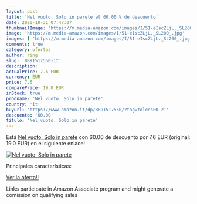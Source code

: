 ```yaml
---
layout: post
title: 'Nel vuoto. Solo in parete al 60.00 % de descuento'
date: 2020-10-31 07:47:07
thumbnailImage: 'https://m.media-amazon.com/images/I/51-eIscZLjL._SL200_.jpg'
image: 'https://m.media-amazon.com/images/I/51-eIscZLjL._SL200_.jpg'
images: [ 'https://m.media-amazon.com/images/I/51-eIscZLjL._SL200_.jpg' ]
comments: true
category: ofertas
author: ring
slug: '8891517550-it'
description:
actualPrice: 7.6 EUR
currency: EUR
price: 7.6
comparePrice: 19.0 EUR
inStock: true
prodname: 'Nel vuoto. Solo in parete'
country: 'it'
buyurl: 'https://www.amazon.it/dp/8891517550/?tag=tolees00-21'
descuento: '60.00'
titulo: 'Nel vuoto. Solo in parete'
---
```


Está [Nel vuoto. Solo in parete](https://www.amazon.it/dp/8891517550/?tag=tolees00-21) con 60.00 de descuento por 7.6 EUR (original: 19.0 EUR) en el siguiente enlace!

[![Nel vuoto. Solo in parete](https://m.media-amazon.com/images/I/51-eIscZLjL._SL200_.jpg)](https://www.amazon.it/dp/8891517550/?tag=tolees00-21)

Principales características:


[Ver la oferta!!](https://www.amazon.it/dp/8891517550/?tag=tolees00-21)

Links participate in Amazon Associate program and might generate a comission on qualifying sales


